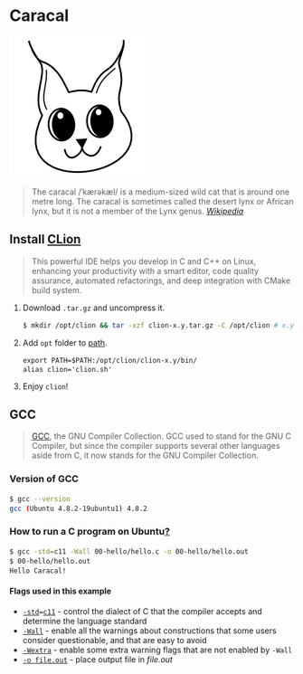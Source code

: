 # Caracal

![Caracal](caracal.png)

> The caracal /ˈkærəkæl/ is a medium-sized wild cat that is around one metre long. The caracal is sometimes called the desert lynx or African lynx, but it is not a member of the Lynx genus.
> *[Wikipedia](https://en.wikipedia.org/wiki/Caracal)*

## Install [CLion](https://www.jetbrains.com/clion/)

> This powerful IDE helps you develop in C and C++ on Linux, enhancing your productivity with a smart editor, code quality assurance, automated refactorings, and deep integration with CMake build system.

1. Download `.tar.gz` and uncompress it.
    ```bash
    $ mkdir /opt/clion && tar -xzf clion-x.y.tar.gz -C /opt/clion # x.y is the version number of CLion
    ```
1. Add `opt` folder to [path](http://unix.stackexchange.com/questions/26047/how-to-correctly-add-a-path-to-path).
    ```
    export PATH=$PATH:/opt/clion/clion-x.y/bin/
    alias clion='clion.sh'
    ```
1. Enjoy `clion`!


## GCC

> [GCC](https://gcc.gnu.org/), the GNU Compiler Collection. GCC used to stand for the GNU C Compiler, but since the compiler supports several other languages aside from C, it now stands for the GNU Compiler Collection.

### Version of GCC

```bash
$ gcc --version
gcc (Ubuntu 4.8.2-19ubuntu1) 4.8.2
```

### How to run a C program on Ubuntu[?](http://stackoverflow.com/questions/4635794/how-to-run-a-c-program-on-ubuntu)

```bash
$ gcc -std=c11 -Wall 00-hello/hello.c -o 00-hello/hello.out
$ 00-hello/hello.out
Hello Caracal!
```

#### Flags used in this example

* [`-std`](https://gcc.gnu.org/onlinedocs/gcc/C-Dialect-Options.html)`=`[`c11`](https://en.wikipedia.org/wiki/C11_(C_standard_revision)) - control the dialect of C that the compiler accepts and determine the language standard
* [`-Wall`](https://gcc.gnu.org/onlinedocs/gcc/Warning-Options.html) - enable all the warnings about constructions that some users consider questionable, and that are easy to avoid
* [`-Wextra`](https://gcc.gnu.org/onlinedocs/gcc/Warning-Options.html) - enable some extra warning flags that are not enabled by `-Wall`
* [`-o file.out`](https://gcc.gnu.org/onlinedocs/gcc/Overall-Options.html) - place output file in *file.out*
